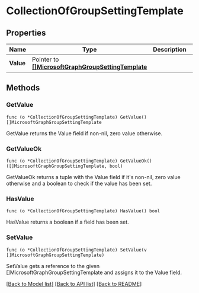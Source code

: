 # CollectionOfGroupSettingTemplate

## Properties

Name | Type | Description | Notes
------------ | ------------- | ------------- | -------------
**Value** | Pointer to [**[]MicrosoftGraphGroupSettingTemplate**](microsoft.graph.groupSettingTemplate.md) |  | [optional] 

## Methods

### GetValue

`func (o *CollectionOfGroupSettingTemplate) GetValue() []MicrosoftGraphGroupSettingTemplate`

GetValue returns the Value field if non-nil, zero value otherwise.

### GetValueOk

`func (o *CollectionOfGroupSettingTemplate) GetValueOk() ([]MicrosoftGraphGroupSettingTemplate, bool)`

GetValueOk returns a tuple with the Value field if it's non-nil, zero value otherwise
and a boolean to check if the value has been set.

### HasValue

`func (o *CollectionOfGroupSettingTemplate) HasValue() bool`

HasValue returns a boolean if a field has been set.

### SetValue

`func (o *CollectionOfGroupSettingTemplate) SetValue(v []MicrosoftGraphGroupSettingTemplate)`

SetValue gets a reference to the given []MicrosoftGraphGroupSettingTemplate and assigns it to the Value field.


[[Back to Model list]](../README.md#documentation-for-models) [[Back to API list]](../README.md#documentation-for-api-endpoints) [[Back to README]](../README.md)


